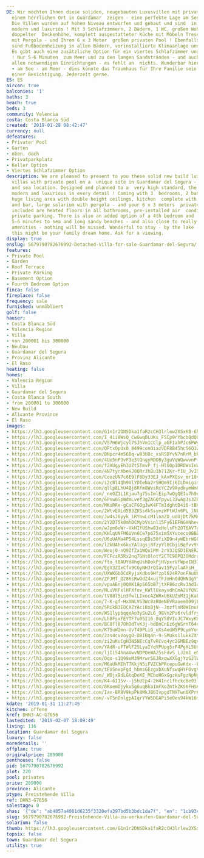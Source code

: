 ```yaml
---
DE: Wir möchten Ihnen diese soliden, neugebauten Luxusvillen mit privatem Pool an
  einem herrlichen Ort in Guardamar  zeigen - eine perfekte Lage am See und am Meer.
  Die Villen wurden auf hohem Niveau entworfen und gebaut und sind  in jedem Detail
  modern und luxuriös ! Mit 3 Schlafzimmern, 2 Bädern, 1 WC, großem Wohnbereich mit
  doppelter  Deckenhöhe, komplett ausgestatteter Küche mit Möbeln Tresen, großem Solarium
  mit Pergola - und Ihrem 6 x 3 Meter  großen privaten Pool ! Ebenfalls enthalten
  sind Fußbodenheizung in allen Bädern, vorinstallierte Klimaanlage und  Privatparkplätze.
  Es gibt auch eine zusätzliche Option für ein viertes Schlafzimmer und einen Keller
  ! Nur 5-6 Minuten  zum Meer und zu den langen Sandstränden - und auch nahe zu wirklich
  allen notwendigen Einrichtungen - es fehlt an  nichts. Wunderbar hier zu bleiben
  - am See - am Meer - dies könnte das Traumhaus für Ihre Familie sein. Fragen Sie  nach
  einer Besichtigung. Jederzeit gerne.
ES: ES
aircon: true
balconies: '1'
baths: 3
beach: true
beds: 3
community: Valencia
costa: Costa Blanca Süd
created: '2019-01-28 08:42:47'
currency: null
defeatures:
- Privater Pool
- Garten
- oben, dach
- Privatparkplatz
- Keller Option
- Viertes Schlafzimmer Option
description: We are pleased to present to you these solid new build luxury detached
  villas with private pool on a  unique site in Guardamar del Segura - a perfect lake
  and sea location. Designed and planned to a  very high standard, the villas are
  modern and luxurious in every detail ! Coming with 3  bedrooms, 2 bathrooms, 1 toilet,
  huge living area with double height ceilings, kitchen  complete with furnitures
  and bar, large solarium with pergola - and your 6 x 3 meters  private pool !! Also
  included are heated floors in all bathrooms, pre-installed air  conditioning and
  private parking. There is also an added option of a 4th bedroom and  basement! Just
  5-6 minutes to sea and long sandy beaches - and also close to really all  needed
  amenities - nothing will be missed. Wonderful to stay - by the lake - near the sea  -
  this might be your family dream home. Ask for a viewing.
display: true
enslug: 5679790782676992-Detached-Villa-for-sale-Guardamar-del-Segura/
features:
- Private Pool
- Garden
- Roof Terrace
- Private Parking
- Basement Option
- Fourth Bedroom Option
finca: false
fireplace: false
frequency: sale
furnished: unmöbliert
golf: false
hauser:
- Costa Blanca Süd
- Valencia Region
- Villa
- von 200001 bis 300000
- Neubau
- Guardamar del Segura
- Provinz Alicante
- El Raso
heating: false
homes:
- Valencia Region
- Villa
- Guardamar del Segura
- Costa Blanca South
- from 200001 to 300000
- New Build
- Alicante Province
- El Raso
images:
- https://lh3.googleusercontent.com/G1n1r2DNSDka1faR2cCH3lrlew2XSxKB-6h0GemsniYUC9LgjQ-Svxi64zN9BrLjfE1LG1vjrmSYtkzp6Wx9=w640-rj-e30-l100
- https://lh3.googleusercontent.com/I_4ii8WsQ_CwGwqDLUKs_FSCp9rYbcbQdQOhiWwn9tLnTid-YcDPE-IBd6nneKJNj-bNs7KekzZJ7Qr_DNyG=w640-rj-e30-l100
- https://lh3.googleusercontent.com/VS7H6Wjcyl7SJhVm1CClp_a6FIahPJc6PWyTOqv9JpXQ36wY7O0xmWuyJQac9YI8i56MoFyM0vTknan_O4g=w640-rj-e30-l100
- https://lh3.googleusercontent.com/QFtxOpUx0_8499conOiazVDF8B45hcS6Q1wlC29GF91KAmTBEt9-hJVNB0dBg1Sfg3DZNJB82cBOpLVZteQb=w640-rj-e30-l100
- https://lh3.googleusercontent.com/BNpcr4m56Bq-w83U8c_xsRSDYvN7nRrM_bPoXf_etaiaf6nC78ARHyzvqw7W7uwV1W-WnLSbTAu2TSJ7dnFw=w640-rj-e30-l100
- https://lh3.googleusercontent.com/4Ue5nP3vF3e3tQngyRDO8y3guVqWQwwvnP-_t61lqJe6ITjCR5-YNiAfEXH3ohqt4YjnStMmLSahZrRNJz1b=w640-rj-e30-l100
- https://lh3.googleusercontent.com/f2XUgyEh3UZt5TmvP_fj-HlO0p1DRDWsInW6314iqJEsVnDCUmXkNhm6jn_GsJBhhNJn0e0p6I2_EcQBOeezAQ=w640-rj-e30-l100
- https://lh3.googleusercontent.com/4N7tyrXbeHJ0QRrJhBu1b71ZKr-fIU_JvIMbWr652r9EV6y6O27ltAz8kZ2xnoCp-mlRCtbYUTSjWHRJ_IJH=w640-rj-e30-l100
- https://lh3.googleusercontent.com/CoozUN7c6E9lF8Dy33EJ_kAvPXOsv_mr18vfImleTngvgAK5nnzxBDpWlaiXf6wSEe7m0WOSxIfugACtBTqK=w640-rj-e30-l100
- https://lh3.googleusercontent.com/i2cBl4Qh9VlYDIeNa2rSHQm9Ij6ILDmigimbb_VPh4wwnABFKhXEQkyQb9WgFWlq4jIv0Z2GWzsCq88SfrdK=w640-rj-e30-l100
- https://lh3.googleusercontent.com/qllp8LhU4Bj6Rfm8WvsRcYCZv9AydkymWmOsObLk_LL0uVNft6I_mFgOJvl36b8_FRcCF-PUDczrjYVpis_M=w640-rj-e30-l100
- https://lh3.googleusercontent.com/_neOZ1L1Kjau7g75sImlEip7wQgQEIu7h9eE894h7VU66kbbAbzc78byAXasTnJOPc9AV6hM53eQD2GJrAI=w640-rj-e30-l100
- https://lh3.googleusercontent.com/6Psw6SpWdmLvef3gZAGQfpywi3IwAg3s3ZR9D-HgTLQ_K4rJLC80k-iDK-aaZaBqbIX2RhLA-2ze5EOLKMO_=w640-rj-e30-l100
- https://lh3.googleusercontent.com/MKuRRe-gCaCFGOgJwK4FTmIdghtD4i6-tBKJRHMNYbfIC4fbv7gIL9VxuG7zJ7v-O8o1_pBLWxUsUKz8Bik=w640-rj-e30-l100
- https://lh3.googleusercontent.com/2WtvEXLd5B3ZKSsdkSsymzWFtWJn6PL_lNF4RhkdYsrZNjG2UOXr2zzbTrRQnW5SxEJvn4-hX2u4WzJIav4=w640-rj-e30-l100
- https://lh3.googleusercontent.com/Jw4sJ6yyk_iRYnwLcM1lnaZD_uoUjDt7kMAMVYfXP8rAo2-mYVeN6V91mLH_6jCsRRO0IaJr4XfiqCW0RUld=w640-rj-e30-l100
- https://lh3.googleusercontent.com/2Y2D75k0mhDCMybVxinl15Fy61EFNGXNhecFKfxdcVNBtaSGGZwsO9KYlsdffM0mlDA-M9wmrl6881HdFoT3=w640-rj-e30-l100
- https://lh3.googleusercontent.com/wJpm6oWr-VkHIfUShw83xHelsFh2OT6AVTgop8xf6eVZtL0lFy6X1T-82d2hec5SiTFMG7s2cy_IlV6pG44=w640-rj-e30-l100
- https://lh3.googleusercontent.com/KHlqUNFM6UVn6Cw7p675xim5XYvceco0BBD6xsvTE73R_3ph-JyrjtPxRUjM_7ch4D0_YlJuJNAoNXWll1Jl=w640-rj-e30-l100
- https://lh3.googleusercontent.com/U6zUAMa4P54LssqEDs50fiXD9n4yWEbrWGOPougbjfinZKRMqQYflaDhaXzdh653z-WsjiNfgjfSJm5n5gC0=w640-rj-e30-l100
- https://lh3.googleusercontent.com/lZkUAhx6kuYAlUgsj8fzyYl8CbjiBqfvv9VIOI2yTH9gVshHDD0CZCbGTVoaTUu9Hz-YP_AA-Kbl0sRQ29sLyw=w640-rj-e30-l100
- https://lh3.googleusercontent.com/Weoj0-nQ9ZfZx1WQxiPM-2rV3JQSD1ENERZ96h7IRmIlM5MnYCERl3UGzxyD6D6NzDNWRirE6Dulh8Xpwp1f=w640-rj-e30-l100
- https://lh3.googleusercontent.com/FCFczR5Rx2nq7GNtOlotY2CTC98PQ3OMdrrsYrLd4NtC5hi7nSSuds1Oe7iiUn4lswzQUEY_iwK3WfjNm1Iv=w640-rj-e30-l100
- https://lh3.googleusercontent.com/fto_tBAUYd8hqUshDokPjHVpxrVfWpeIN31lvlaoW0nQPmgjqXD1wZpufbpZNECb4EQT4_0J0FF9zOR00Sve=w640-rj-e30-l100
- https://lh3.googleusercontent.com/EgV3ZIxCfx9CGyNHJrQIav15FyzlaAhsH__KjUwEIGrfaOROqkfDdVD-lOle2M9jbJyfDO2p3BE4Q_K-9vQ=w640-rj-e30-l100
- https://lh3.googleusercontent.com/UXWKGbDCdRyjxKdbs9Hfzpl624R7onFAuUQgcy5pJMLqSjll0rPzv3BsI_PEak2bceox2IYxNuaI6ADVNbo=w640-rj-e30-l100
- https://lh3.googleusercontent.com/ZFJMT_Q28KsRwOdZ4xujTFJeHn0dQHN3gYYupa8jbDO-gArowqml_O7Uyb9up_wwz1NajcKFnqvjXzG2al8d=w640-rj-e30-l100
- https://lh3.googleusercontent.com/vpoAEnj0QAK18pS65bB7jtXF86zcRv3AdIokLy5qRBTWTrkmSY3Gl87NFcOg48DZvpFwTViSkvwEJdG8GTc=w640-rj-e30-l100
- https://lh3.googleusercontent.com/NLuVKFxlHFXfov_KWllUxayvdhCmA2VfQV2ioca6p_7ZllmD4vMrKXfxHOzn50uaneYJVkjNmDPdBQlLb0E=w640-rj-e30-l100
- https://lh3.googleusercontent.com/tV88l5Ln3fwlLIxocAZWRxU6kUZnM31jKaEhvV-Hdl15bb5edMnhHOHo1Tg96A2_XsvrMQJuWVPQpRo9rbM=w640-rj-e30-l100
- https://lh3.googleusercontent.com/7-K-gf-HxXNLVS3Wc8zBUeNEVRaoem009jL0j1TBgTxxg6N8ex_CN8Rjo76Iopo9BrJQt5wFXs7km2MKouo=w640-rj-e30-l100
- https://lh3.googleusercontent.com/SRikB3EOCXZYAciBxBjN--JmzflnM0WInuFb0c8QvpRpd_cOmAeR7K3qoI1PnLxVRTpyOciZnY_JyeqokO2N=w640-rj-e30-l100
- https://lh3.googleusercontent.com/WS1lypbqqeAo3ySu2L6_98Vn2Ps6rvldfryEqLkrAVTFTi7CmVOJSfSRc-SsXUGfom4sAbpN1-YF0PNI4AmY=w640-rj-e30-l100
- https://lh3.googleusercontent.com/Lh8FsxFEYTF7u05I16_8qY58VIoJC7WxyKUSYSAerWD-wUx4Za4fz5Rz7KddP0wPqjBcsVuuZxDZxvuoG6w=w640-rj-e30-l100
- https://lh3.googleusercontent.com/BC8fl87OhDdTvK3j-hdBnCnEz6gWSrnT64ncBbYtfNzsLOyxZ9mQlRLjsDsb9sVYxM1ovbKAPDNsI4Rs-xk=w640-rj-e30-l100
- https://lh3.googleusercontent.com/K75uW2mn-UvT49PLiG_uXsAedW5P9cymYomZZSeeI0DLTTydKCg-NlTdS-AZn4KtL8pptC-73Py1pLCOiJ2W=w640-rj-e30-l100
- https://lh3.googleusercontent.com/2zs4cvVoygO-D8IBq4n-9-5Muks1lukkZXtkCtLOZ24W8xfBGZCKjk9CVcWHswzwxKBZMe1HD5OoIxUYRR85=w640-rj-e30-l100
- https://lh3.googleusercontent.com/zi2uKuCgH3N5NEcCqTvRCvq4yc2GMBEz9qvBED_PyqlGVaNGOnauKLoHL4oAwBoGke3a-ssg7XodpsG9l3eJ=w640-rj-e30-l100
- https://lh3.googleusercontent.com/YAdR-uFTWlF2SLyaIYqVPUpg5rF4PgXL5UxcSETu0LMbIWA6baVHUfDTMmI_eds3pdlzH_pXt4DyhCKtvNI=w640-rj-e30-l100
- https://lh3.googleusercontent.com/ljI154hnaVwvNDPOeWA25sFdvS_LJ2m1_eMmOlz5XvCI6zP_6rpOnZJMVVpu1NuWwp6UO8FXbnH1-z9RK4U=w640-rj-e30-l100
- https://lh3.googleusercontent.com/Oqo-s1Q99xM39Mrwr5EJRxqwXXGgjYzG2lWKpPSOQzaPCZ2MO6UJfrqc3J8Yf62p7F7lU8h88uUX9hVYyi5L=w640-rj-e30-l100
- https://lh3.googleusercontent.com/M6aUkMIhT7KkjN5iFVZCbPRcepuGwKdx--ET0hwTq8MK6YsxduUSbCOAggzofarB5H9HVif-FLDxQ0WHkpCV=w640-rj-e30-l100
- https://lh3.googleusercontent.com/tEVSnxpFgd_hbmsGEzgxbXuNfswqHYFOvgV9lqLkrXVzYw24UYTy0_lekNSbN65nXmsDbofqA0fvv9ho8gAV=w640-rj-e30-l100
- https://lh3.googleusercontent.com/_WOjx9dLGtqDoXE_MCboHGxGgzHsFgzNpNgMdKhICPGIJluwg9vKsZjuaHc17vW959T7quOjKlEWXIrnboJa=w640-rj-e30-l100
- https://lh3.googleusercontent.com/K4-6I1Sv--j5hUEp4-2H4Inc1fhckcBe03lQ3RpY-qqfcJ8SKU1S7bCBAexar82irsW-LfSNay6AbQ6Gdvk=w640-rj-e30-l100
- https://lh3.googleusercontent.com/8KoemOjykv5g6uqBka1mFXoZmtkZKS6FHSH95eHEIPBXzlx3qoXjoYKSLHfxFka1DNf3g_UVF3e-99GcP5z23Q=w640-rj-e30-l100
- https://lh3.googleusercontent.com/Iax-BR8V9kpPk8MkJB6IvpgdTNXTwn6KPrKIGWnx5rcxxQ7q30A7KtC0ZOCKLZf0eJDOAOI9u2lm8d9q4pxH=w640-rj-e30-l100
- https://lh3.googleusercontent.com/-vT5nOnlgpAIqrYYW5DGAPi5eOes94kW16mm2_0O_DaPbwnExpbAHbHak3SS7JkAHkWqieJdTaMMdGv90uos=w640-rj-e30-l100
kdate: '2019-01-31 11:27:45'
kitchen: offene
kref: DHN3-AC-G7656
lastedited: '2019-02-07 18:09:49'
living: 116
location: Guardamar del Segura
luxury: false
moredetails: ''
offplan: true
originalprice: 289000
penthouse: false
pid: 5679790782676992
plot: 220
pool: privates
price: 289000
province: Alicante
ptype: Freistehende Villa
ref: DHN3-G7656
salestage: 0
shas: '{"de": "ab4857a4081d6235f3320efa397bd5b3bdc1da7f", "en": "1cb93ec158afc17671d42177d2b0daa8f664cfc2"}'
slug: 5679790782676992-Freistehende-Villa-zu-verkaufen-Guardamar-del-Segura/
solarium: false
thumb: https://lh3.googleusercontent.com/G1n1r2DNSDka1faR2cCH3lrlew2XSxKB-6h0GemsniYUC9LgjQ-Svxi64zN9BrLjfE1LG1vjrmSYtkzp6Wx9=w400-h240-n-rj-e30-l100
topsix: false
town: Guardamar del Segura
utility: true
---
```

